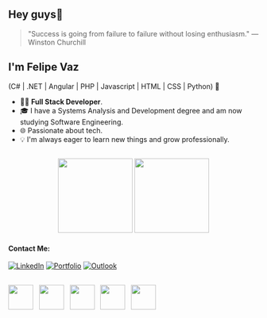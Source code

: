 ## Hey guys👋

> "Success is going from failure to failure without losing enthusiasm." — Winston Churchill

## I'm Felipe Vaz
(C# | .NET | Angular | PHP | Javascript | HTML | CSS | Python) 🚀
- 👨‍💻 **Full Stack Developer**.
- 🎓 I have a Systems Analysis and Development degree and am now studying Software Engineering.
- 🌐 Passionate about tech.
- 💡 I'm always eager to learn new things and grow professionally.

##
<div align="center">
<img height="150em" src="https://github-readme-stats.vercel.app/api?username=felipecoelho01&theme=midnight-purple&show_icons=true"/>
  <img height="150em" src="https://github-readme-stats.vercel.app/api/top-langs/?username=felipecoelho01&layout=compact&langs_count=6&theme=midnight-purple"/>
</div>

#### Contact Me:
[![LinkedIn](https://img.shields.io/badge/linkedin-%230077B5.svg?style=for-the-badge&logo=linkedin&logoColor=white&link=https://www.linkedin.com/in/felipevazcoelho/)](https://www.linkedin.com/in/felipevazcoelho/)
[![Portfolio](https://img.shields.io/badge/Portfolio-%23000000.svg?style=for-the-badge&logo=firefox&logoColor=#FF7139)](https://portfolio-felipevaz.vercel.app/)
[![Outlook](https://img.shields.io/badge/felipecoelho12@outlook.com.br-0078D4?style=for-the-badge&logo=microsoft-outlook&logoColor=white)](mailto:felipecoelho12@outlook.com.br)

##

<div style="display: inline" align="center">
<img width="50" height="50" src="https://cdn.jsdelivr.net/gh/devicons/devicon@latest/icons/csharp/csharp-original.svg" />&nbsp;&nbsp;
<img width="50" height="50" src="https://cdn.jsdelivr.net/gh/devicons/devicon@latest/icons/php/php-original.svg" />&nbsp;&nbsp;
<img width="50" height="50" src="https://cdn.jsdelivr.net/gh/devicons/devicon@latest/icons/azuresqldatabase/azuresqldatabase-original.svg" />&nbsp;&nbsp;
<img width="50" height="50" src="https://cdn.jsdelivr.net/gh/devicons/devicon@latest/icons/react/react-original-wordmark.svg" />&nbsp;&nbsp;
<img width="50" height="50" src="https://cdn.jsdelivr.net/gh/devicons/devicon@latest/icons/angular/angular-original.svg" />     
</div>     
          
